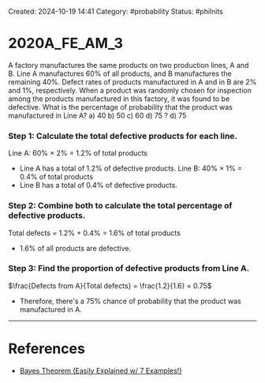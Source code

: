 Created: 2024-10-19 14:41
Category: #probability
Status: #philnits



# 2020A_FE_AM_3

A factory manufactures the same products on two production lines, A and B. Line A manufactures $60$% of all products, and B manufactures the remaining $40$%. Defect rates of products manufactured in A and in B are $2$% and $1$%, respectively. When a product was randomly chosen for inspection among the products manufactured in this factory, it was found to be defective. What is the percentage of probability that the product was manufactured in Line A?
a) 40
b) 50
c) 60
d) 75
?
d) 75
### Step 1: Calculate the total defective products for each line.

Line A: $60$% $\times$ $2$% $=$ $1.2$% of total products
- Line A has a total of $1.2$% of defective products.
Line B: $40$% $\times$ $1$% $=$ $0.4$% of total products
- Line B has a total of $0.4$% of defective products.

### Step 2: Combine both to calculate the total percentage of defective products.

Total defects $=$ $1.2$% $+$ $0.4$% $=$ $1.6$% of total products
- $1.6$% of all products are defective.

### Step 3: Find the proportion of defective products from Line A.

$\frac{Defects from A}{Total defects} = \frac{1.2}{1.6} = 0.75$
- Therefore, there's a $75$% chance of probability that the product was manufactured in A.
<!--SR:!2025-03-10,3,250-->




---
# References
- [Bayes Theorem (Easily Explained w/ 7 Examples!)](https://calcworkshop.com/probability/bayes-theorem/)